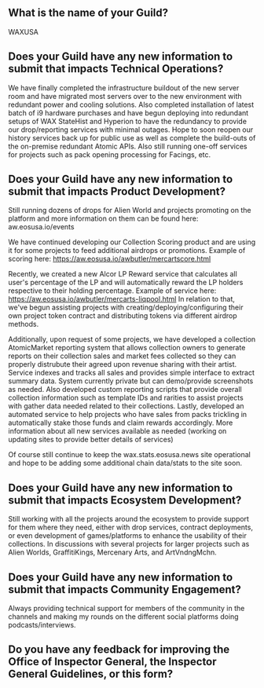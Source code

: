 ## What is the name of your Guild?

WAXUSA

## Does your Guild have any new information to submit that impacts Technical Operations?

We have finally completed the infrastructure buildout of the new server room and have migrated most servers over to the new environment with redundant power and cooling solutions.  Also completed installation of latest batch of i9 hardware purchases and have begun deploying into redundant setups of WAX StateHist and Hyperion to have the redundancy to provide our drop/reporting services with minimal outages.  Hope to soon reopen our history services back up for public use as well as complete the build-outs of the on-premise redundant Atomic APIs.  Also still running one-off services for projects such as pack opening processing for Facings, etc.

## Does your Guild have any new information to submit that impacts Product Development?

Still running dozens of drops for Alien World and projects promoting on the platform and more information on them can be found here:  aw.eosusa.io/events

We have continued developing our Collection Scoring product and are using it for some projects to feed additional airdrops or promotions.  Example of scoring here: https://aw.eosusa.io/awbutler/mercartscore.html

Recently, we created a new Alcor LP Reward service that calculates all user's percentage of the LP and will automatically reward the LP holders respective to their holding percentage.  Example of service here: https://aw.eosusa.io/awbutler/mercarts-liqpool.html  In relation to that, we've begun assisting projects with creating/deploying/configuring their own project token contract and distributing tokens via different airdrop methods.

Additionally, upon request of some projects, we have developed a collection AtomicMarket reporting system that allows collection owners to generate reports on their collection sales and market fees collected so they can properly distrubute their agreed upon revenue sharing with their artist.  Service indexes and tracks all sales and provides simple interface to extract summary data.  System currently private but can demo/provide screenshots as needed.
Also developed custom reporting scripts that provide overall collection information such as template IDs and rarities to assist projects with gather data needed related to their collections.  Lastly, developed an automated service to help projects who have sales from packs trickling in automatically stake those funds and claim rewards accordingly.  More information about all new services available as needed (working on updating sites to provide better details of services)

Of course still continue to keep the wax.stats.eosusa.news site operational and hope to be adding some additional chain data/stats to the site soon.

## Does your Guild have any new information to submit that impacts Ecosystem Development?

Still working with all the projects around the ecosystem to provide support for them where they need, either with drop services, contract deployments, or even development of games/platforms to enhance the usability of their collections.  In discussions with several projects for larger projects such as Alien Worlds, GraffitiKings, Mercenary Arts, and ArtVndngMchn.

## Does your Guild have any new information to submit that impacts Community Engagement?

Always providing technical support for members of the community in the channels and making my rounds on the different social platforms doing podcasts/interviews.

## Do you have any feedback for improving the Office of Inspector General, the Inspector General Guidelines, or this form?
